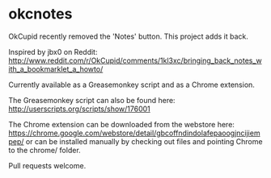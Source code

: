 okcnotes
========

OkCupid recently removed the 'Notes' button.  This project adds it back.

Inspired by jbx0 on Reddit: http://www.reddit.com/r/OkCupid/comments/1kl3xc/bringing_back_notes_with_a_bookmarklet_a_howto/

Currently available as a Greasemonkey script and as a Chrome extension.

The Greasemonkey script can also be found here: http://userscripts.org/scripts/show/176001

The Chrome extension can be downloaded from the webstore here: https://chrome.google.com/webstore/detail/gbcoffndindolafepaoogjncijiempep/ or can be installed manually by checking out files and pointing Chrome to the chrome/ folder.


Pull requests welcome.
